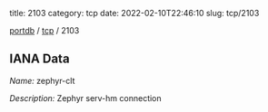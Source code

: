 title: 2103
category: tcp
date: 2022-02-10T22:46:10
slug: tcp/2103

[portdb](/) / [tcp](/category/tcp.html) / 2103


## IANA Data

_Name:_ zephyr-clt

_Description:_ Zephyr serv-hm connection

